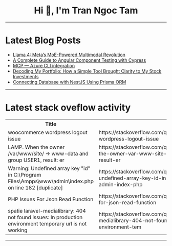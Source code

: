 <h1 align="center">Hi 👋, I'm Tran Ngoc Tam</h1>

---

# Latest Blog Posts 
<!-- BLOG-POST-LIST:START -->
- [Llama 4: Meta’s MoE-Powered Multimodal Revolution](https://dev.to/sohamehta/llama-4-metas-moe-powered-multimodal-revolution-3f3k)
- [A Complete Guide to Angular Component Testing with Cypress](https://dev.to/raju_dandigam/a-complete-guide-to-angular-component-testing-with-cypress-5g5b)
- [MCP — Azure CLI integration](https://dev.to/selvapal/mcp-azure-cli-integration-of5)
- [Decoding My Portfolio: How a Simple Tool Brought Clarity to My Stock Investments](https://dev.to/isabel_fd69975df2c2210921/decoding-my-portfolio-how-a-simple-tool-brought-clarity-to-my-stock-investments-12gd)
- [Connecting Database with NestJS Using Prisma ORM](https://dev.to/dilumdarshana/connecting-database-with-nestjs-using-prisma-orm-5f7h)
<!-- BLOG-POST-LIST:END -->

---

# Latest stack oveflow activity
<table>
  <tr><th>Title</th><th>Link</th></tr>
  <!-- STACKOVERFLOW:START --><tr><td>woocommerce wordpress logout issue</td><td>https://stackoverflow.com/questions/79557935/woocommerce-wordpress-logout-issue</td></tr><tr><td>LAMP. When the owner /var/www/site/ -&gt; www-data and group USER1, result: er</td><td>https://stackoverflow.com/questions/79557923/lamp-when-the-owner-var-www-site-www-data-and-group-user1-result-er</td></tr><tr><td>Warning: Undefined array key &quot;id&quot; in C:\Program Files\Ampps\www\admin\index.php on line 182 [duplicate]</td><td>https://stackoverflow.com/questions/79557816/warning-undefined-array-key-id-in-c-program-files-ampps-www-admin-index-php</td></tr><tr><td>PHP Issues For Json Read Function</td><td>https://stackoverflow.com/questions/79557791/php-issues-for-json-read-function</td></tr><tr><td>spatie laravel-medialibrary: 404 not found issues: In production environment temporary url is not working</td><td>https://stackoverflow.com/questions/79557785/spatie-laravel-medialibrary-404-not-found-issues-in-production-environment-tem</td></tr><!-- STACKOVERFLOW:END -->
</table>

---


